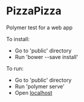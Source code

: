 # PizzaPizza
Polymer test for a web app

To install:
- Go to 'public' directory
- Run 'bower --save install'

To run:
- Go to 'public' directory
- Run 'polymer serve'
- Open [localhost](http://localhost:8080)
